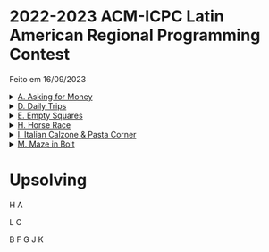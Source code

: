 # 2022-2023 ACM-ICPC Latin American Regional Programming Contest

Feito em 16/09/2023

<details>
  <summary><a href="https://codeforces.com/gym/104252/problem/A" target="_blank" rel="noreferrer">A. Asking for Money</a></summary>
  
  <p>
    Input errado
  </p>

  <details>
    <summary>Código</summary>

    ```c++
    ```
  </details>
</details>

<details>
  <summary><a href="https://codeforces.com/gym/104252/problem/D" target="_blank" rel="noreferrer">D. Daily Trips</a></summary>
  
  <p>
    Só simular.
  </p>

  <details>
    <summary>Código</summary>

    ```c++
    #include <bits/stdc++.h>
    #define ff first
    #define ss second
    #define ll long long
    #define ld long double
    #define pb push_back
    #define mp make_pair
    #define pii pair<int, int>
    #define pll pair<ll,ll>
    #define vi vector<int>
    #define vl vector<ll>
    #define vii vector<pii>
    #define vll vector<pll>
    #define all(x) (x).begin(), (x).end()
    #define teto(a, b) (((a)+(b)-1)/(b))
    #define endl '\n'

    // n acho que eu seja bom, mas eu ja fui pior

    using namespace std;

    const int MAX = 1e5+17;
    const int INF = 1e9+17;
    const ll LLINF = 0x3f3f3f3f3f3f3f3fLL;
    const int MOD = 1000000007;
    const ld EPS = 1e-8;
    const ld PI = acos(-1);

    int main() {
        ios::sync_with_stdio(false);
        cin.tie(NULL);
        
        int n, h, w; cin >> n >> h >> w;
        for (int i = 0; i < n; i++) {
            char a, b; cin >> a >> b;

            if (a == 'Y' or w == 0) {
                h--;
                w++;
                cout << "Y";
            } else {
                cout << "N";
            }

            cout << ' ';

            if (b == 'Y' or h == 0) {
                h++;
                w--;
                cout << "Y";
            } else {
                cout << "N";
            }

            cout << endl;
        }
        
        return 0;
    }
    ```
  </details>
</details>

<details>
  <summary><a href="https://codeforces.com/gym/104252/problem/E" target="_blank" rel="noreferrer">E. Empty Squares</a></summary>
  
  <p>
    Dado que <span class="arithmatex">\(X \)</span> é o tamanho do menor lado, se <span class="arithmatex">\(X \leq 10 \)</span> utilizamos uma DP <span class="arithmatex">\(N \times N \times 10 \)</span>, caso contrário a resposta é sempre <span class="arithmatex">\(0 \)</span>.
  </p>

  <details>
    <summary>Código</summary>

    ```c++
    #include <bits/stdc++.h>
    #define ff first
    #define ss second
    #define ll long long
    #define ld long double
    #define pb push_back
    #define mp make_pair
    #define pii pair<int, int>
    #define pll pair<ll,ll>
    #define vi vector<int>
    #define vl vector<ll>
    #define vii vector<pii>
    #define vll vector<pll>
    #define all(x) (x).begin(), (x).end()
    #define teto(a, b) (((a)+(b)-1)/(b))
    #define endl '\n'

    // n acho que eu seja bom, mas eu ja fui pior

    using namespace std;
    using tii = tuple<int, int, int>;

    const int MAX = 110;
    const int INF = 1e9+17;
    const ll LLINF = 0x3f3f3f3f3f3f3f3fLL;
    const int MOD = 1000000007;
    const ld EPS = 1e-8;
    const ld PI = acos(-1);

    int sz1, sz2, kt, n;
    vector<vector<vector<int>>> tb;

    int dp(int i, int j, int k) {
        if (i > n) return j + k;

        int& ans = tb[i][j][k];
        if (ans != -1) return ans;

        ans = dp(i+1, j, k);

        if (i != kt) {
            if (i <= j) {
                ans = min(ans, dp(i+1, j-i, k));
            }

            if (i <= k) {
                ans = min(ans, dp(i+1, j, k-i));
            }
        }

        return ans;
    }

    int main() {
        ios::sync_with_stdio(false);
        cin.tie(NULL);

        int e; cin >> n >> kt >> e;

        sz1 = e;
        sz2 = n - e - kt;

        if (sz1 > sz2) swap(sz1, sz2);

        if (sz1 <= 10) {
            tb.assign(n + 2, vector<vector<int>>(sz1 + 2, vector<int>(sz2 + 2, -1)));
            cout << dp(0, sz1, sz2) << '\n';
        } else {
            cout << "0\n";
        }

        return 0;
    }
    ```
  </details>
</details>

<details>
  <summary><a href="https://codeforces.com/gym/104252/problem/H" target="_blank" rel="noreferrer">H. Horse Race</a></summary>
  
  <p>
    Parece fluxo.
  </p>

  <details>
    <summary>Código</summary>

    ```c++
    ```
  </details>
</details>

<details>
  <summary><a href="https://codeforces.com/gym/104252/problem/I" target="_blank" rel="noreferrer">I. Italian Calzone & Pasta Corner</a></summary>
  
  <p>
    Testa, para cada elemento, lançar uma espécie de bfs pegando uma sequência crescente.
  </p>

  <details>
    <summary>Código</summary>

    ```c++
    #include <bits/stdc++.h>
    #define ff first
    #define ss second
    #define ll long long
    #define ld long double
    #define pb push_back
    #define mp make_pair
    #define pii pair<int, int>
    #define pll pair<ll,ll>
    #define vi vector<int>
    #define vl vector<ll>
    #define vii vector<pii>
    #define vll vector<pll>
    #define all(x) (x).begin(), (x).end()
    #define teto(a, b) (((a)+(b)-1)/(b))
    #define endl '\n'

    // n acho que eu seja bom, mas eu ja fui pior

    using namespace std;

    const int MAX = 1e5+17;
    const int INF = 1e9+17;
    const ll LLINF = 0x3f3f3f3f3f3f3f3fLL;
    const int MOD = 1000000007;
    const ld EPS = 1e-8;
    const ld PI = acos(-1);

    const int MAXN = 110;
    int r, c;
    vector<vector<int>> arr(MAXN, vector<int>(MAXN));

    int di[] = {0, 0, 1, -1};
    int dj[] = {1, -1, 0, 0};

    int solve(int i, int j) {

        int ans = 0;

        set<array<int, 3>> st = {{arr[i][j], i, j}};

        vector<vector<int>> used(MAXN, vector<int>(MAXN));

        used[i][j] = 1;

        while((int)st.size()) {
            ans += 1;
            auto cur = *st.begin();
            st.erase(st.begin());
            for(int p = 0; p < 4; p++) {
                int ix = cur[1] + di[p];
                int jx = cur[2] + dj[p];

                if(ix >= 0 && jx >= 0 && ix < r && jx < c && !used[ix][jx] && arr[ix][jx] > cur[0]) {
                    st.insert({arr[ix][jx], ix, jx});
                    used[ix][jx] = 1;
                }
            }
        }

        return ans;

    }

    int main() {
        ios::sync_with_stdio(false);
        cin.tie(NULL);
        
        int ans = 0;
        cin >> r >> c;

        for(int i = 0; i < r; i++) {
            for(int j = 0; j < c; j++) {
                cin >> arr[i][j];
            }
        }

        for(int i = 0; i < r; i++) {
            for(int j = 0; j < c; j++) {
                ans = max(ans, solve(i, j));
            }
        }
        
        cout << ans << endl;
        
        return 0;
    }
    ```
  </details>
</details>

<details>
  <summary><a href="https://codeforces.com/gym/104252/problem/M" target="_blank" rel="noreferrer">M. Maze in Bolt</a></summary>
  
  <p>
    Para cada linha <span class="arithmatex">\(i \)</span>, calcula se alguma das <span class="arithmatex">\(n \)</span> rotações da string original pode ser encaixada nela, e então salva numa tabela. Então temos que <span class="arithmatex">\(rot[i][j] \)</span> indica que a string original se encaixa na string da linha <span class="arithmatex">\(i \)</span> usando <span class="arithmatex">\(j \)</span> rotações. Dada essa matriz de rotações, o que queremos é sair da primeira linha e chegar na última passando somente por posições <span class="arithmatex">\(true \)</span>, o que pode ser feito com uma BFS multisource, partindo de todo elemento da primeira linha que é verdadeiro.
  </p>

  <details>
    <summary>Código</summary>

    ```c++
    #include <bits/stdc++.h>
    #define ff first
    #define ss second
    #define ll long long
    #define ld long double
    #define pb push_back
    #define mp make_pair
    #define pii pair<int, int>
    #define pll pair<ll,ll>
    #define vi vector<int>
    #define vl vector<ll>
    #define vii vector<pii>
    #define vll vector<pll>
    #define all(x) (x).begin(), (x).end()
    #define teto(a, b) (((a)+(b)-1)/(b))
    #define endl '\n'

    // n acho que eu seja bom, mas eu ja fui pior

    using namespace std;

    const int MAX = 1010;
    const int INF = 1e9+17;
    const ll LLINF = 0x3f3f3f3f3f3f3f3fLL;
    const int MOD = 1000000007;
    const ld EPS = 1e-8;
    const ld PI = acos(-1);

    int r, c;
    string arr[MAX];
    bool has[MAX][MAX], used[MAX][MAX];

    void can(string& s, string& t, int idx) {
        int n = s.size();

        for (int i = 0; i < n; i++) {
            bool flag = true;

            for (int j = 0; j < n; j++) {
                if (s[(i + j) % n] == '1' && t[j] == '1') {
                    flag = false;
                    break;
                }
            }

            has[idx][i] = flag;
        }
    }

    bool solve(string s) {
        for (int i = 0; i < r; i++) {
            can(s, arr[i], i);
        }

        queue<pair<int, int>> q;
        
        for (int i = 0; i < c; i++) {
            if (has[0][i]) {
                q.push({0, i});
                used[0][i] = true;
            }
        }
        
        while (!q.empty()) {
            auto [i, rot] = q.front();
            q.pop();
            
            if (i == r - 1) {
                return true;
            }
            
            if (i-1 >= 0 && has[i-1][rot] && !used[i-1][rot]) {
                q.push({ i - 1, rot });
                used[i-1][rot] = true;
            }
            
            if (has[i+1][rot] && !used[i+1][rot]) {
                q.push({ i + 1, rot });
                used[i+1][rot] = true;
            }
            
            if (has[i][(rot+1)%c] && !used[i][(rot+1)%c]) {
                q.push({ i, (rot+1)%c });
                used[i][(rot+1)%c] = true;
            }
            
            if (has[i][(rot-1+c)%c] && !used[i][(rot-1+c)%c]) {
                q.push({ i, (rot-1+c)%c });
                used[i][(rot-1+c)%c] = true;
            }
        }

        return false;
    }

    int main() {
        ios::sync_with_stdio(false);
        cin.tie(NULL);
        
        cin >> r >> c;

        string s; cin >> s;

        for (int i = 0; i < r; i++) {
            cin >> arr[i];
        }
        
        if (solve(s)) {
            cout << "Y" << endl;
            return 0;
        }

        memset(has, 0, sizeof(has));
        memset(used, 0, sizeof(used));
        
        reverse(s.begin(), s.end());

        if (solve(s)) {
            cout << "Y" << endl;
        } else {
            cout << "N" << endl;
        }

        return 0;
    }
    ```
  </details>
</details>

<!-- <details>
  <summary><a href="https://codeforces.com/gym/104252/problem/H" target="_blank" rel="noreferrer">H. Horse Race</a></summary>
  
  <p>
    Parece fluxo.
  </p>

  <details>
    <summary>Código</summary>

    ```c++
    ```
  </details>
</details> -->

# Upsolving

H
A

L
C

B
F
G
J
K
